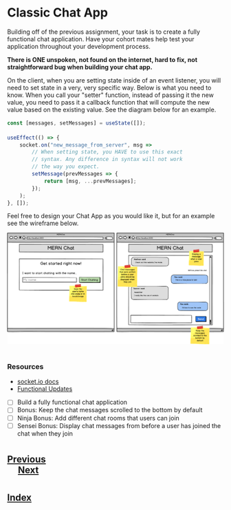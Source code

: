 #   Classic Chat App
Building off of the previous assignment, your task is to create a fully functional chat application. Have your cohort mates help test your application throughout your development process.

__There is ONE unspoken, not found on the internet, hard to fix, not straightforward bug when building your chat app.__

On the client, when you are setting state inside of an event listener, you will need to set state in a very, very specific way. Below is what you need to know. When you call your "setter" function, instead of passing it the new value, you need to pass it a callback function that will compute the new value based on the existing value. See the diagram below for an example.


```js
const [messages, setMessages] = useState([]);

useEffect(() => {
    socket.on("new_message_from_server", msg =>
        // When setting state, you HAVE to use this exact
        // syntax. Any difference in syntax will not work
        // the way you expect.
        setMessage(prevMessages => {
            return [msg, ...prevMessages];
        });
    );
}, []);

```



Feel free to design your Chat App as you would like it, but for an example see the wireframe below.

<img src="./000_Captions/chat.png">

#

### __Resources__
*   [socket.io docs](https://socket.io/docs/)
*   [Functional Updates](https://reactjs.org/docs/hooks-reference.html#functional-updates)
  
 - [ ] Build a fully functional chat application
 - [ ] Bonus: Keep the chat messages scrolled to the bottom by default
 - [ ] Ninja Bonus: Add different chat rooms that users can join
 - [ ] Sensei Bonus: Display chat messages from before a user has joined the chat when they join

#
## [Previous](./004_The_Handshake.md)<span>&nbsp;&nbsp;&nbsp;&nbsp;&nbsp;&nbsp;&nbsp;&nbsp;&nbsp;&nbsp;&nbsp;&nbsp;&nbsp;&nbsp;&nbsp;&nbsp;&nbsp;&nbsp;&nbsp;&nbsp;&nbsp;&nbsp;&nbsp;&nbsp;&nbsp;&nbsp;&nbsp;&nbsp;&nbsp;&nbsp;&nbsp;&nbsp;&nbsp;&nbsp;&nbsp;&nbsp;&nbsp;&nbsp;&nbsp;&nbsp;&nbsp;&nbsp;&nbsp;&nbsp;&nbsp;&nbsp;&nbsp;&nbsp;&nbsp;&nbsp;&nbsp;&nbsp;&nbsp;&nbsp;&nbsp;&nbsp;&nbsp;&nbsp;&nbsp;&nbsp;&nbsp;&nbsp;&nbsp;&nbsp;&nbsp;&nbsp;&nbsp;&nbsp;&nbsp;&nbsp;&nbsp;&nbsp;&nbsp;&nbsp;&nbsp;&nbsp;&nbsp;&nbsp;&nbsp;&nbsp;&nbsp;&nbsp;&nbsp;&nbsp;&nbsp;&nbsp;&nbsp;</span> [Next](./../Readings_008_MERN_Auth/001_Introduction.md)
#
##  [Index](../Index.md)